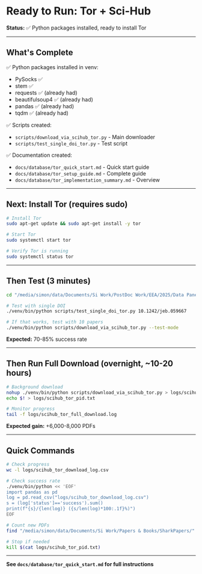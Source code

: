 # Ready to Run: Tor + Sci-Hub

**Status:** ✅ Python packages installed, ready to install Tor

---

## What's Complete

✅ Python packages installed in venv:
- PySocks ✅
- stem ✅
- requests ✅ (already had)
- beautifulsoup4 ✅ (already had)
- pandas ✅ (already had)
- tqdm ✅ (already had)

✅ Scripts created:
- `scripts/download_via_scihub_tor.py` - Main downloader
- `scripts/test_single_doi_tor.py` - Test script

✅ Documentation created:
- `docs/database/tor_quick_start.md` - Quick start guide
- `docs/database/tor_setup_guide.md` - Complete guide
- `docs/database/tor_implementation_summary.md` - Overview

---

## Next: Install Tor (requires sudo)

```bash
# Install Tor
sudo apt-get update && sudo apt-get install -y tor

# Start Tor
sudo systemctl start tor

# Verify Tor is running
sudo systemctl status tor
```

---

## Then Test (3 minutes)

```bash
cd "/media/simon/data/Documents/Si Work/PostDoc Work/EEA/2025/Data Panel"

# Test with single DOI
./venv/bin/python scripts/test_single_doi_tor.py 10.1242/jeb.059667

# If that works, test with 10 papers
./venv/bin/python scripts/download_via_scihub_tor.py --test-mode
```

**Expected:** 70-85% success rate

---

## Then Run Full Download (overnight, ~10-20 hours)

```bash
# Background download
nohup ./venv/bin/python scripts/download_via_scihub_tor.py > logs/scihub_tor_full_download.log 2>&1 &
echo $! > logs/scihub_tor_pid.txt

# Monitor progress
tail -f logs/scihub_tor_full_download.log
```

**Expected gain:** +6,000-8,000 PDFs

---

## Quick Commands

```bash
# Check progress
wc -l logs/scihub_tor_download_log.csv

# Check success rate
./venv/bin/python << 'EOF'
import pandas as pd
log = pd.read_csv("logs/scihub_tor_download_log.csv")
s = (log['status']=='success').sum()
print(f"{s}/{len(log)} ({s/len(log)*100:.1f}%)")
EOF

# Count new PDFs
find "/media/simon/data/Documents/Si Work/Papers & Books/SharkPapers/" -name "*.pdf" | wc -l

# Stop if needed
kill $(cat logs/scihub_tor_pid.txt)
```

---

**See `docs/database/tor_quick_start.md` for full instructions**
